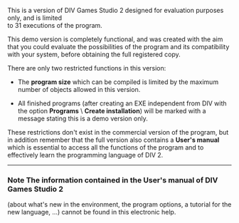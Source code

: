

This is a version of DIV Games Studio 2 designed for evaluation purposes only, and is limited  
to 31 executions of the program.

This demo version is completely functional, and was created with the aim that
you could evaluate the possibilities of the program and its compatibility with 
your system, before obtaining the full registered copy.

There are only two restricted functions in this version:

- The **program size** which can be compiled is limited by the
maximum number of objects allowed in this version.

- All finished programs (after creating an EXE independent from DIV with the option
**Programs** \ **Create installation**) will be marked with a message stating this is a demo 
version only.

These restrictions don't exist in the commercial version of the program, but in addition remember
that the full version also contains a **User's manual** which is essential
to access all the functions of the program and to effectively learn the programming 
language of DIV 2.

---------------------------------------


### Note The information contained in the User's manual of DIV Games Studio 2
(about what's new in the environment, the program options, a tutorial for the new
language, ...) cannot be found in this electronic help.

